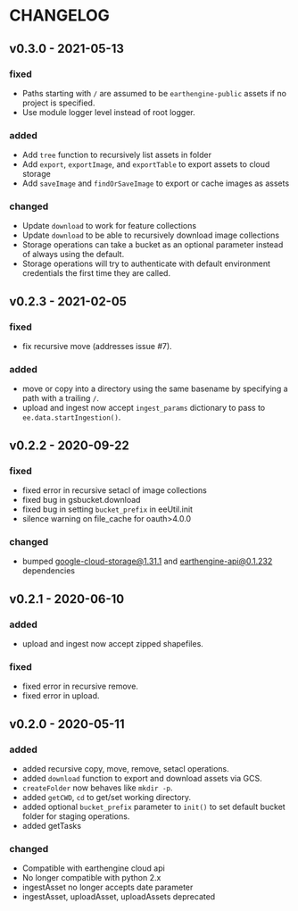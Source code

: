 # CHANGELOG

## v0.3.0 - 2021-05-13

### fixed
- Paths starting with `/` are assumed to be `earthengine-public` assets if no project is specified.
- Use module logger level instead of root logger.

### added
- Add `tree` function to recursively list assets in folder
- Add `export`, `exportImage`, and `exportTable` to export assets to cloud storage
- Add `saveImage` and `findOrSaveImage` to export or cache images as assets

### changed
- Update `download` to work for feature collections
- Update `download` to be able to recursively download image collections
- Storage operations can take a bucket as an optional parameter instead of always using the default.
- Storage operations will try to authenticate with default environment credentials the first time they are called.


## v0.2.3 - 2021-02-05

### fixed
- fix recursive move (addresses issue #7).

### added
- move or copy into a directory using the same basename by specifying a path with a trailing `/`.
- upload and ingest now accept `ingest_params` dictionary to pass to `ee.data.startIngestion()`.

## v0.2.2 - 2020-09-22

### fixed
- fixed error in recursive setacl of image collections
- fixed bug in gsbucket.download
- fixed bug in setting `bucket_prefix` in eeUtil.init
- silence warning on file_cache for oauth>4.0.0

### changed
- bumped google-cloud-storage@1.31.1 and earthengine-api@0.1.232 dependencies

## v0.2.1 - 2020-06-10

### added
- upload and ingest now accept zipped shapefiles.

### fixed
- fixed error in recursive remove.
- fixed error in upload.

## v0.2.0 - 2020-05-11

### added
- added recursive copy, move, remove, setacl operations.
- added `download` function to export and download assets via GCS.
- `createFolder` now behaves like `mkdir -p`.
- added `getCWD`, `cd` to get/set working directory.
- added optional `bucket_prefix` parameter to `init()` to set default bucket
folder for staging operations.
- added getTasks

### changed
- Compatible with earthengine cloud api
- No longer compatible with python 2.x
- ingestAsset no longer accepts date parameter
- ingestAsset, uploadAsset, uploadAssets deprecated
